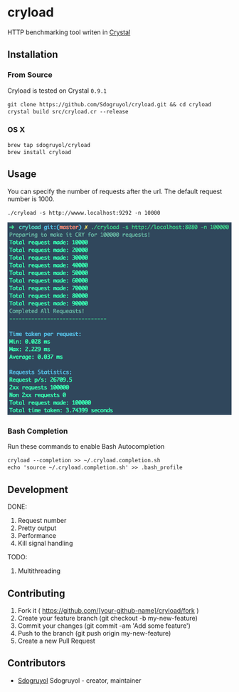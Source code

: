 # cryload

HTTP benchmarking tool writen in [Crystal](http://crystal-lang.org/)

## Installation

### From Source

Cryload is tested on Crystal `0.9.1`

```
git clone https://github.com/Sdogruyol/cryload.git && cd cryload
crystal build src/cryload.cr --release
```

### OS X

```
brew tap sdogruyol/cryload
brew install cryload
```

## Usage
You can specify the number of requests after the url. The default request number is 1000.

```
./cryload -s http://wwww.localhost:9292 -n 10000
```

![Screenshot](screenshot.png)

### Bash Completion

Run these commands to enable Bash Autocompletion

```
cryload --completion >> ~/.cryload.completion.sh
echo 'source ~/.cryload.completion.sh' >> .bash_profile
```

## Development

DONE:

1. Request number
2. Pretty output
3. Performance
4. Kill signal handling

TODO:

1. Multithreading

## Contributing

1. Fork it ( https://github.com/[your-github-name]/cryload/fork )
2. Create your feature branch (git checkout -b my-new-feature)
3. Commit your changes (git commit -am 'Add some feature')
4. Push to the branch (git push origin my-new-feature)
5. Create a new Pull Request

## Contributors

- [Sdogruyol](https://github.com/[sdogruyol]) Sdogruyol - creator, maintainer
